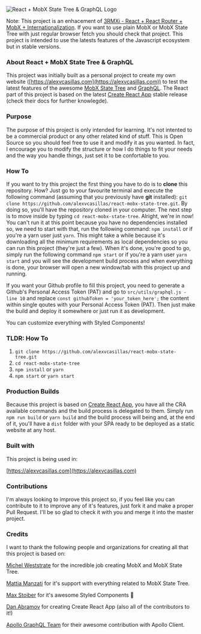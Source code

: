 ![React + MobX State Tree & GraphQL Logo](https://raw.githubusercontent.com/alexvcasillas/react-mobx-state-tree/master/React_MST_GraphQL_Logo.jpg)

Note: This project is an enhacement of [3RMXi - React + React Router + MobX + Internationalization](https://github.com/alexvcasillas/react-mobx-router). If you want to use plain MobX or MobX State Tree with just regular browser fetch you should check that project. This project is intended to use the latests features of the Javascript ecosystem but in stable versions.

### About React + MobX State Tree & GraphQL

This project was initially built as a personal project to create my own website ([https://alexvcasillas.com](https://alexvcasillas.com)) to test the latest features of the awesome [MobX State Tree](https://github.com/mobxjs/mobx-state-tree) and [GraphQL](https://github.com/facebook/graphql). The React part of this project is based on the latest [Create React App](https://github.com/facebookincubator/create-react-app) stable release (check their docs for further knowlegde).

### Purpose

The purpose of this project is only intended for learning. It's not intented to be a commercial product or any other related kind of stuff. This is Open Source so you should feel free to use it and modify it as you wanted. In fact, I encourage you to modify the structure or how I do things to fit your needs and the way you handle things, just set it to be confortable to you.

### How To

If you want to try this project the first thing you have to do is to **clone** this repository. How? Just go to your favourite terminal and execute the following command (assuming that you previously have **git** installed): `git clone https://github.com/alexvcasillas/react-mobx-state-tree.git`. By doing so, you'll have the repository cloned in your computer. The next step is to move inside by typing `cd react-mobx-state-tree`. Alright, we're in now! You can't run it at this point because you have no dependencies installed so, we need to start with that, run the following command: `npm install` or if you're a yarn user just `yarn`.
This might take a while because it's downloading all the minimum requirements as local dependencies so you can run this project (they're just a few). When it's done, you're good to go, simply run the following command `npm start` or if you're a yarn user `yarn start` and you will see the development build process and when everything is done, your browser will open a new window/tab with this project up and running.

If you want your Github profile to fill this project, you need to generate a Github's Personal Access Token (PAT) and go to `src/utils/graphql.js - line 10` and replace `const githubToken = 'your_token_here';` the content within single qoutes with your Personal Access Token (PAT). Then just make the build and deploy it somewhere or just run it as development.

You can customize everything with Styled Components!

### TLDR: How To

1. `git clone https://github.com/alexvcasillas/react-mobx-state-tree.git`
2. `cd react-mobx-state-tree`
3. `npm install` or `yarn`
4. `npm start` or `yarn start`

### Production Builds

Because this project is based on [Create React App](https://github.com/facebookincubator/create-react-app), you have all the CRA available commands and the build process is delegated to them. Simply run `npm run build` or `yarn build` and the build process will being and, at the end of it, you'll have a `dist` folder with your SPA ready to be deployed as a static website at any host.

### Built with

This project is being used in:

[https://alexvcasillas.com](https://alexvcasillas.com)

### Contributions

I'm always looking to improve this project so, if you feel like you can contribute to it to improve any of it's features, just fork it and make a proper Pull Request. I'll be so glad to check it with you and merge it into the master project.

### Credits

I want to thank the following people and organizations for creating all that this project is based on:

[Michel Weststrate](https://github.com/mweststrate) for the incredible job creating MobX and MobX State Tree.

[Mattia Manzati](https://github.com/mattiamanzati) for it's support with everything related to MobX State Tree.

[Max Stoiber](https://github.com/mxstbr) for it's awesome Styled Components :nail_care:

[Dan Abramov](https://github.com/gaearon) for creating Create React App (also all of the contributors to it!)

[Apollo GraphQL Team](https://github.com/apollographql) for their awesome contribution with Apollo Client.

